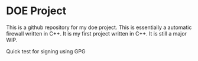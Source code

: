 # DOE Project

This is a github repository for my doe project. This is essentially a automatic firewall written in C++. It is my first project written in C++. It is still a major WIP.

Quick test for signing using GPG